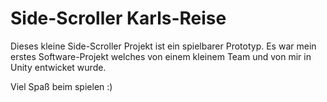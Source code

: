 # Side-Scroller Karls-Reise
Dieses kleine Side-Scroller Projekt ist ein spielbarer Prototyp. Es war mein erstes Software-Projekt welches von einem kleinem Team und von mir in Unity entwicket wurde. 

Viel Spaß beim spielen :)
